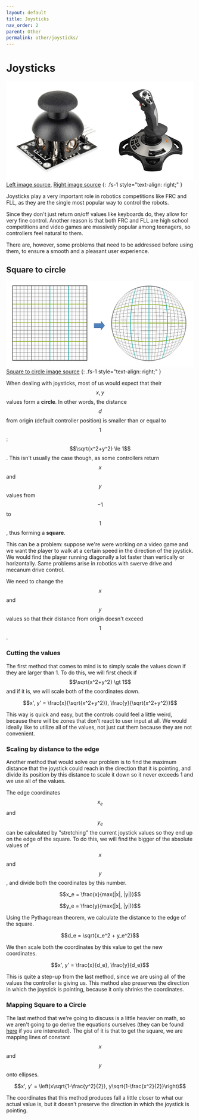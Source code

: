 ```yaml
---
layout: default
title: Joysticks
nav_order: 2
parent: Other
permalink: other/joysticks/
---
```


# Joysticks
![Joystick](/assets/images/other/joysticks/joystick.png "Joystick")
[Left image source](https://cdn3.volusion.com/btfzd.umflq/v/vspfiles/photos/139-2.jpg?1437257596), [Right image source](https://images-na.ssl-images-amazon.com/images/I/61F3XiCFviL._SX425_.jpg)
{: .fs-1 style="text-align: right;" }

Joysticks play a very important role in robotics competitions like FRC and FLL, as they are the single most popular way to control the robots.

Since they don't just return on/off values like keyboards do, they allow for very fine control. Another reason is that both FRC and FLL are high school competitions and video games are massively popular among teenagers, so controllers feel natural to them.

There are, however, some problems that need to be addressed before using them, to ensure a smooth and a pleasant user experience.


## Square to circle
![Square to circle](/assets/images/other/joysticks/square-to-circle.png "Square to circle")
[Square to circle image source](http://squircular.blogspot.com/2015/09/mapping-circle-to-square.html)
{: .fs-1 style="text-align: right;" }

When dealing with joysticks, most of us would expect that their $$x, y$$ values form a **circle**. In other words, the distance $$d$$ from origin (default controller position) is smaller than or equal to $$1$$: $$\sqrt{x^2+y^2} \le 1$$. This isn't usually the case though, as some controllers return $$x$$ and $$y$$ values from $$-1$$ to $$1$$, thus forming a **square**.

This can be a problem: suppose we're were working on a video game and we want the player to walk at a certain speed in the direction of the joystick. We would find the player running  diagonally a lot faster than vertically or horizontally. Same problems arise in robotics with swerve drive and mecanum drive control.

We need to change the $$x$$ and $$y$$ values so that their distance from origin doesn't exceed $$1$$.


### Cutting the values
The first method that comes to mind is to simply scale the values down if they are larger than 1. To do this, we will first check if $$\sqrt{x^2+y^2} \gt 1$$ and if it is, we will scale both of the coordinates down.

$$x', y' = \frac{x}{\sqrt{x^2+y^2}}, \frac{y}{\sqrt{x^2+y^2}}$$

This way is quick and easy, but the controls could feel a little weird, because there will be zones that don't react to user input at all. We would ideally like to utilize all of the values, not just cut them because they are not convenient.


### Scaling by distance to the edge
Another method that would solve our problem is to find the maximum distance that the joystick could reach in the direction that it is pointing, and divide its position by this distance to scale it down so it never exceeds 1 and we use all of the values.

The edge coordinates $$x_e$$ and $$y_e$$ can be calculated by "stretching" the current joystick values so they end up on the edge of the square. To do this, we will find the bigger of the absolute values of $$x$$ and $$y$$, and divide both the coordinates by this number.

$$x_e = \frac{x}{max(|x|, |y|)}$$

$$y_e = \frac{y}{max(|x|, |y|)}$$

Using the Pythagorean theorem, we calculate the distance to the edge of the square.

$$d_e = \sqrt{x_e^2 + y_e^2}$$

We then scale both the coordinates by this value to get the new coordinates.

$$x', y' = \frac{x}{d_e}, \frac{y}{d_e}$$

This is quite a step-up from the last method, since we are using all of the values the controller is giving us. This method also preserves the direction in which the joystick is pointing, because it only shrinks the coordinates.


### Mapping Square to a Circle
The last method that we're going to discuss is a little heavier on math, so we aren't going to go derive the equations ourselves (they can be found [here](https://www.xarg.org/2017/07/how-to-map-a-square-to-a-circle/) if you are interested). The gist of it is that to get the square, we are mapping lines of constant $$x$$ and $$y$$ onto ellipses.

$$x', y' = \left(x\sqrt{1-\frac{y^2}{2}}, y\sqrt{1-\frac{x^2}{2}}\right)$$

The coordinates that this method produces fall a little closer to what our actual value is, but it doesn't preserve the direction in which the joystick is pointing.